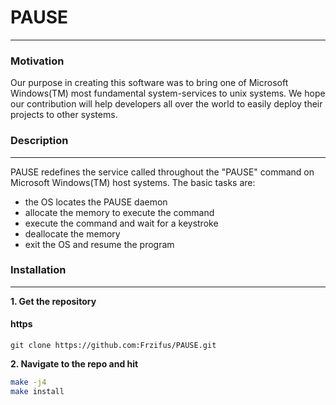 # PAUSE
------
### Motivation
Our purpose in creating this software was to bring one of Microsoft Windows(TM) most fundamental system-services to unix systems. We hope our contribution will help developers all over the world to easily deploy their projects to other systems.

### Description
-------
PAUSE redefines the service called throughout the "PAUSE" command on Microsoft Windows(TM) host systems. The basic tasks are:
* the OS locates the PAUSE daemon
* allocate the memory to execute the command
* execute the command and wait for a keystroke
* deallocate the memory
* exit the OS and resume the program

### Installation
-----
**1. Get the repository**
#### https
```https
git clone https://github.com:Frzifus/PAUSE.git
```
**2. Navigate to the repo and hit**
```bash
make -j4
make install
```
